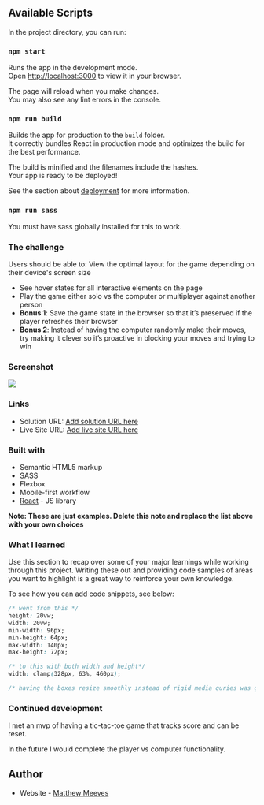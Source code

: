 ## Available Scripts

In the project directory, you can run:

### `npm start`

Runs the app in the development mode.\
Open [http://localhost:3000](http://localhost:3000) to view it in your browser.

The page will reload when you make changes.\
You may also see any lint errors in the console.

### `npm run build`

Builds the app for production to the `build` folder.\
It correctly bundles React in production mode and optimizes the build for the best performance.

The build is minified and the filenames include the hashes.\
Your app is ready to be deployed!

See the section about [deployment](https://facebook.github.io/create-react-app/docs/deployment) for more information.

### `npm run sass`

You must have sass globally installed for this to work.

### The challenge

Users should be able to:
View the optimal layout for the game depending on their device's screen size

- See hover states for all interactive elements on the page
- Play the game either solo vs the computer or multiplayer against another person
- **Bonus 1**: Save the game state in the browser so that it’s preserved if the player refreshes their browser
- **Bonus 2**: Instead of having the computer randomly make their moves, try making it clever so it’s proactive in blocking your moves and trying to win

### Screenshot

![](./screenshot.jpg)

### Links

- Solution URL: [Add solution URL here](https://your-solution-url.com)
- Live Site URL: [Add live site URL here](https://your-live-site-url.com)

### Built with

- Semantic HTML5 markup
- SASS
- Flexbox
- Mobile-first workflow
- [React](https://reactjs.org/) - JS library

**Note: These are just examples. Delete this note and replace the list above with your own choices**

### What I learned

Use this section to recap over some of your major learnings while working through this project. Writing these out and providing code samples of areas you want to highlight is a great way to reinforce your own knowledge.

To see how you can add code snippets, see below:

```css
/* went from this */
height: 20vw;
width: 20vw;
min-width: 96px;
min-height: 64px;
max-width: 140px;
max-height: 72px;

/* to this with both width and height*/
width: clamp(328px, 63%, 460px);

/* having the boxes resize smoothly instead of rigid media quries was great. */
```

### Continued development

I met an mvp of having a tic-tac-toe game that tracks score and can be reset.

In the future I would complete the player vs computer functionality.

## Author

- Website - [Matthew Meeves](https://www.matthewmeeves.com/)
